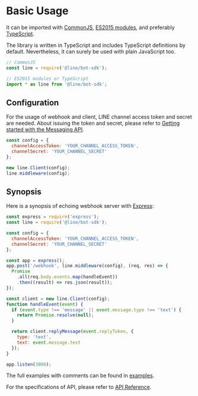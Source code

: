 # Basic Usage

It can be imported with [CommonJS](https://nodejs.org/docs/latest/api/modules.html),
[ES2015 modules](https://babeljs.io/learn-es2015/#ecmascript-2015-features-modules),
and preferably [TypeScript](https://www.typescriptlang.org/).

The library is written in TypeScript and includes TypeScript definitions by
default. Nevertheless, it can surely be used with plain JavaScript too.

``` js
// CommonJS
const line = require('@line/bot-sdk');

// ES2015 modules or TypeScript
import * as line from '@line/bot-sdk';
```

## Configuration

For the usage of webhook and client, LINE channel access token and secret are
needed. About issuing the token and secret, please refer to [Getting started with the Messaging API](https://developers.line.biz/en/docs/messaging-api/getting-started/).

``` js
const config = {
  channelAccessToken: 'YOUR_CHANNEL_ACCESS_TOKEN',
  channelSecret: 'YOUR_CHANNEL_SECRET'
};

new line.Client(config);
line.middleware(config);
```

## Synopsis

Here is a synopsis of echoing webhook server with [Express](https://expressjs.com/):

``` js
const express = require('express');
const line = require('@line/bot-sdk');

const config = {
  channelAccessToken: 'YOUR_CHANNEL_ACCESS_TOKEN',
  channelSecret: 'YOUR_CHANNEL_SECRET'
};

const app = express();
app.post('/webhook', line.middleware(config), (req, res) => {
  Promise
    .all(req.body.events.map(handleEvent))
    .then((result) => res.json(result));
});

const client = new line.Client(config);
function handleEvent(event) {
  if (event.type !== 'message' || event.message.type !== 'text') {
    return Promise.resolve(null);
  }

  return client.replyMessage(event.replyToken, {
    type: 'text',
    text: event.message.text
  });
}

app.listen(3000);
```

The full examples with comments can be found in [examples](https://github.com/line/line-bot-sdk-nodejs/tree/master/examples/).

For the specifications of API, please refer to [API Reference](../api-reference.md).
